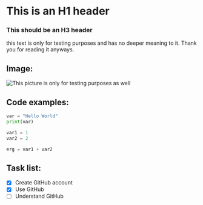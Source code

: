 # This is an H1 header
### This should be an H3 header

this text is only for testing purposes and has no deeper meaning to it. Thank you for reading it anyways. 

## Image:
![This picture is only for testing purposes as well]([https://de.wikipedia.org/wiki/Ferrari#/media/Datei:Ferrari.svg](https://de.wikipedia.org/wiki/Ferrari#/media/Datei:Ferrari_360_Challenge_(18964877690).jpg))

## Code examples:
``` python
var = "Hello World"
print(var)
```

``` c++
var1 = 1
var2 = 2

erg = var1 + var2 
```

## Task list:
- [x] Create GitHub account
- [x] Use GitHub
- [ ] Understand GitHub
